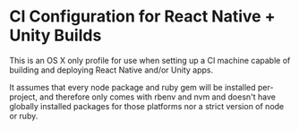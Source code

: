 # CI Configuration for React Native + Unity Builds

This is an OS X only profile for use when setting up a CI machine capable of building
and deploying React Native and/or Unity apps.

It assumes that every node package and ruby gem will be installed per-project, and therefore only comes with rbenv and nvm and doesn't have globally installed packages for those platforms nor a strict version of node or ruby.
